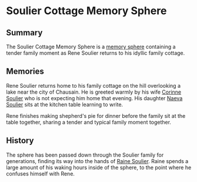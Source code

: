 # Soulier Cottage Memory Sphere

## Summary

The Soulier Cottage Memory Sphere is a [memory sphere](memory-sphere.md) containing a tender family moment as Rene Soulier returns to his idyllic family cottage.

## Memories

Rene Soulier returns home to his family cottage on the hill overlooking a lake near the city of Chausain. He is greeted warmly by his wife [Corinne Soulier](../../../characters/corinne-soulier.md) who is not expecting him home that evening. His daughter [Naeva Soulier](../../../characters/naeva-soulier.md) sits at the kitchen table learning to write.

Rene finishes making shepherd's pie for dinner before the family sit at the table together, sharing a tender and typical family moment together.

## History

The sphere has been passed down through the Soulier family for generations, finding its way into the hands of [Raine Soulier](../../../characters/raine-soulier.md). Raine spends a large amount of his waking hours inside of the sphere, to the point where he confuses himself with Rene.

